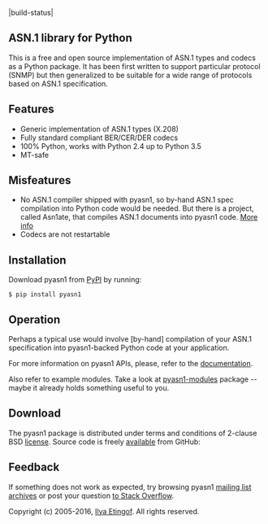 |build-status|

ASN.1 library for Python
------------------------

This is a free and open source implementation of ASN.1 types and codecs as a Python
package. It has been first written to support particular protocol (SNMP)
but then generalized to be suitable for a wide range of protocols
based on ASN.1 specification.

Features
--------

* Generic implementation of ASN.1 types (X.208)
* Fully standard compliant BER/CER/DER codecs
* 100% Python, works with Python 2.4 up to Python 3.5
* MT-safe

Misfeatures
-----------

* No ASN.1 compiler shipped with pyasn1, so by-hand ASN.1 spec compilation 
  into Python code would be needed. But there is a project, called Asn1ate,
  that compiles ASN.1 documents into pyasn1 code. 
  [More info](https://github.com/kimgr/asn1ate)
* Codecs are not restartable

Installation
------------

Download pyasn1 from [PyPI](https://pypi.python.org/pypi/pyasn1) by running:

    $ pip install pyasn1

Operation
---------

Perhaps a typical use would involve [by-hand] compilation of your ASN.1
specification into pyasn1-backed Python code at your application.

For more information on pyasn1 APIs, please, refer to the [documentation](http://pyasn1.sourceforge.net).

Also refer to example modules. Take a look at [pyasn1-modules](https://pypi.python.org/pypi/pyasn1)
package -- maybe it already holds something useful to you.

Download
--------

The pyasn1 package is distributed under terms and conditions of 2-clause
BSD [license](http://pyasn1.sourceforge.net/license.html). Source code is freely
[available](https://github.com/etingof/pyasn1) from GitHub:

Feedback
--------

If something does not work as expected, try browsing pyasn1
[mailing list archives](https://sourceforge.net/p/pyasn1/mailman/pyasn1-users/) or post
your question [to Stack Overflow](http://stackoverflow.com/questions/ask).

Copyright (c) 2005-2016, [Ilya Etingof](http://ilya@glas.net). All rights reserved.
